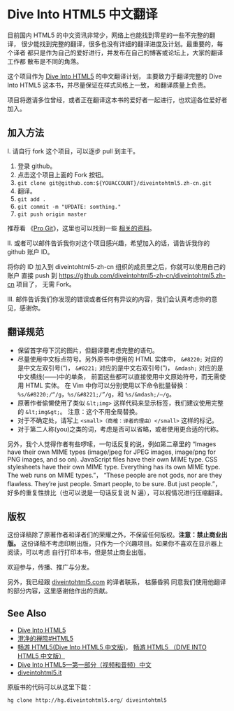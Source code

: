 
# Dive Into HTML5 中文翻译

目前国内 HTML5 的中文资讯非常少，网络上也能找到零星的一些不完整的翻译，
很少能找到完整的翻译，很多也没有详细的翻译进度及计划。最重要的，每个译者
都只是作为自己的爱好进行，并发布在自己的博客或论坛上，大家的翻译工作都
散布是不同的角落。

这个项目作为 [Dive Into HTML5](http://diveintohtml5.org/) 的中文翻译计划，
主要致力于翻译完整的 Dive Into HTML5 这本书，并尽量保证在样式风格上一致，
和翻译质量上负责。

项目将邀请多位曾经，或者正在翻译这本书的爱好者一起进行，也欢迎各位爱好者
加入。

## 加入方法

I. 请自行 fork 这个项目，可以逐步 pull 到主干。

1. 登录 github。
2. 点击这个项目上面的 Fork 按钮。
3. `git clone git@github.com:${YOUACCOUNT}/diveintohtml5.zh-cn.git`
4. 翻译。
5. `git add .`
6. `git commit -m "UPDATE: somthing."`
7. `git push origin master`

推荐看 《[Pro Git](http://progit.org/book/zh/)》，这里也可以找到一些
[相关的资料](http://wiki.hotoo.me/Git.html)。

II. 或者可以邮件告诉我你对这个项目感兴趣，希望加入的话，请告诉我你的 github
账户 ID。

将你的 ID 加入到 diveintohtml5-zh-cn 组织的成员里之后，你就可以使用自己的账户
直接 push 到 https://github.com/diveintohtml5-zh-cn/diveintohtml5.zh-cn 项目了，
无需 Fork。

III. 邮件告诉我们你发现的错误或者任何有异议的内容，我们会认真考虑你的意见，感谢你。


## 翻译规范
* 保留首字母下沉的图片，但翻译要考虑完整的语句。
* 尽量使用中文标点符号。另外原书中使用的 HTML 实体中，
    `&#8220;` 对应的是中文左双引号(“)，
    `&#8221;` 对应的是中文右双引号(”)，
    `&mdash;` 对应的是中文横线(——)中的单条，
    前面这些都可以直接使用中文原始符号，而无需使用 HTML 实体。
    在 Vim 中你可以分别使用以下命令批量替换：
    `%s/&#8220;/“/g`，`%s/&#8221;/”/g`，和 `%s/&mdash;/—/g`。
* 原著作者偷懒使用了类似 `&lt;img>` 这样代码来显示标签，我们建议使用完整的 `&lt;img&gt;`。
    注意：这个不用全局替换。
* 对于不确定处，请写上 `<small>（商榷：译者的理由）</small>` 这样的标记。
* 对于第二人称(you)之类的词，考虑是否可以省略，或者使用更合适的代称。

另外，我个人觉得作者有些啰嗦，一句话反复的说，例如第二章里的
“Images have their own MIME types (image/jpeg for JPEG images, image/png for PNG images, and so on). JavaScript files have their own MIME type. CSS stylesheets have their own MIME type. Everything has its own MIME type. The web runs on MIME types.”，
“These people are not gods, nor are they flawless. They’re just people. Smart people, to be sure. But just people.”，
好多的重复性排比（也可以说是一句话反复说 N 遍），可以视情况进行压缩翻译。


## 版权
这份译稿除了原著作者和译者们的荣耀之外，不保留任何版权。**注意：禁止商业出版。**
这份译稿不考虑印刷出版，只作为一个兴趣项目。如果你不喜欢在显示器上阅读，可以考虑
自行打印本书，但是禁止商业出版。

欢迎参与，传播、推广与分发。

另外，我已经跟 [diveintohtml5.com](http://diveintohtml5.com/) 的译者联系，
枯藤昏鸦 同意我们使用他翻译的部分内容，这里感谢他作出的贡献。


## See Also
* [Dive Into HTML5](http://diveintohtml5.org/)
* [澄净的禅院#HTML5](http://zhaojing.me/?cat=6)
* [畅游 HTML5(Dive Into HTML5 中文版)](http://www.diveintohtml5.com/)， [畅游 HTML5 （DIVE INTO HTML5 中文版）](http://ioio.name/dive-into-html5-cn.html)
* [Dive Into HTML5—第一部分（视频和音频）中文](http://www.fuzhijie.me/?p=124)
* [diveintohtml5.it](https://github.com/alieb/diveintohtml5.it)

原版书的代码可以从这里下载：

    hg clone http://hg.diveintohtml5.org/ diveintohtml5
